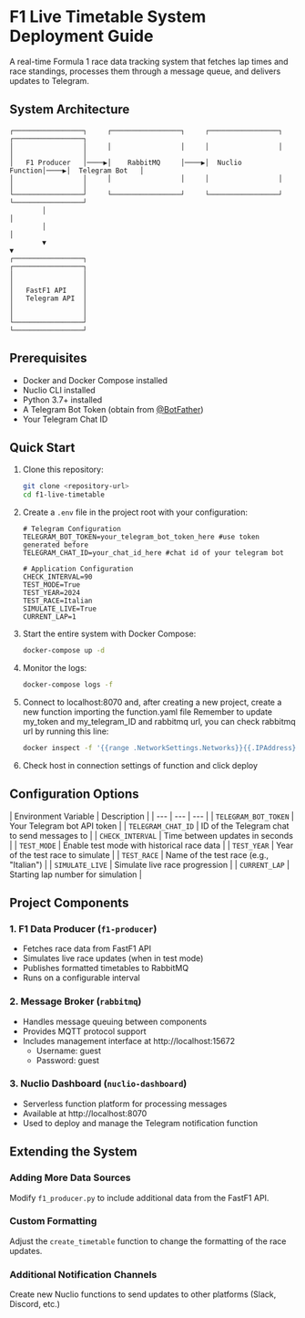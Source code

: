 # F1 Live Timetable System Deployment Guide

A real-time Formula 1 race data tracking system that fetches lap times and race standings, processes them through a message queue, and delivers updates to Telegram.

## System Architecture

```
┌─────────────────┐     ┌─────────────────┐     ┌─────────────────┐     ┌─────────────────┐
│                 │     │                 │     │                 │     │                 │
│   F1 Producer   │────▶│    RabbitMQ     │────▶│  Nuclio Function│────▶│  Telegram Bot   │
│                 │     │                 │     │                 │     │                 │
└─────────────────┘     └─────────────────┘     └─────────────────┘     └─────────────────┘
        │                                                                        │
        │                                                                        │
        ▼                                                                        ▼
┌─────────────────┐                                                    ┌─────────────────┐
│                 │                                                    │                 │
│   FastF1 API    │                                                    │   Telegram API  │
│                 │                                                    │                 │
└─────────────────┘                                                    └─────────────────┘
```

## Prerequisites

- Docker and Docker Compose installed
- Nuclio CLI installed
- Python 3.7+ installed
- A Telegram Bot Token (obtain from [@BotFather](https://t.me/botfather))
- Your Telegram Chat ID


## Quick Start

1. Clone this repository:
   ```bash
   git clone <repository-url>
   cd f1-live-timetable
   ```

2. Create a `.env` file in the project root with your configuration:
   ```
   # Telegram Configuration
   TELEGRAM_BOT_TOKEN=your_telegram_bot_token_here #use token generated before
   TELEGRAM_CHAT_ID=your_chat_id_here #chat id of your telegram bot

   # Application Configuration
   CHECK_INTERVAL=90
   TEST_MODE=True
   TEST_YEAR=2024
   TEST_RACE=Italian
   SIMULATE_LIVE=True
   CURRENT_LAP=1
   ```

3. Start the entire system with Docker Compose:
   ```bash
   docker-compose up -d
   ```

4. Monitor the logs:
   ```bash
   docker-compose logs -f
   ```

5. Connect to localhost:8070 and, after creating a new project, create a new function importing the function.yaml file 
Remember to update my_token and my_telegram_ID and rabbitmq url, you can check rabbitmq url by running this line:
   ```bash
   docker inspect -f '{{range .NetworkSettings.Networks}}{{.IPAddress}}{{end}}' f1livebot1-rabbitmq-1
   ```
6. Check host in connection settings of function and click deploy

## Configuration Options

| Environment Variable | Description |
| --- | --- | --- |
| `TELEGRAM_BOT_TOKEN` | Your Telegram bot API token |
| `TELEGRAM_CHAT_ID` | ID of the Telegram chat to send messages to |
| `CHECK_INTERVAL` | Time between updates in seconds |
| `TEST_MODE` | Enable test mode with historical race data |
| `TEST_YEAR` | Year of the test race to simulate |
| `TEST_RACE` | Name of the test race (e.g., "Italian") |
| `SIMULATE_LIVE` | Simulate live race progression |
| `CURRENT_LAP` | Starting lap number for simulation |

## Project Components

### 1. F1 Data Producer (`f1-producer`)
- Fetches race data from FastF1 API
- Simulates live race updates (when in test mode)
- Publishes formatted timetables to RabbitMQ
- Runs on a configurable interval

### 2. Message Broker (`rabbitmq`)
- Handles message queuing between components
- Provides MQTT protocol support
- Includes management interface at http://localhost:15672
  - Username: guest
  - Password: guest

### 3. Nuclio Dashboard (`nuclio-dashboard`)
- Serverless function platform for processing messages
- Available at http://localhost:8070
- Used to deploy and manage the Telegram notification function

## Extending the System

### Adding More Data Sources
Modify `f1_producer.py` to include additional data from the FastF1 API.

### Custom Formatting
Adjust the `create_timetable` function to change the formatting of the race updates.

### Additional Notification Channels
Create new Nuclio functions to send updates to other platforms (Slack, Discord, etc.)